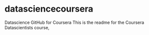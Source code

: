 # datasciencecoursera
Datascience GitHub for Coursera
This is the readme for the Coursera Datascientists course, 
